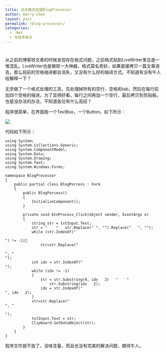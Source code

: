 ```yaml
---
title: 日志格式处理BlogProcessor
author: Harry Chen
layout: post
permalink: /blog-processor/
categories:
  - .Net
  - 与技术相关
---
```

# 

从之前的博客转文章的时候发现存在格式问题，之前格式贴到LiveWriter里总是一堆混乱。LiveWriter也是微软一大神器，格式莫名奇妙，如果直接拷贝一篇文章进去，那么段前的空格缩进都会消失，又没有什么好的缩进方式。不知道有没有牛人给解释一下？

无奈做了一个格式处理的工具，先处理掉所有的空行，空格和tab，然后在每行前加四个空格的缩进。为了显得好看，每行之间再加一个空行，最后拷贝到剪贴板。也是没办法的办法，不知道各位有什么高招？

程序很简单，在界面拖一个TextBox，一个Button，如下所示：

![][1]

代码如下所示：


    using System;
    using System.Collections.Generic;
    using System.ComponentModel;
    using System.Data;
    using System.Drawing;
    using System.Text;
    using System.Windows.Forms;

    namespace BlogProcessor
    {
        public partial class BlogPorcess : Form
        {
            public BlogPorcess()
            {
                InitializeComponent();
            }

            private void btnProcess_Click(object sender, EventArgs e)
            {
                string str = txtInput.Text;
                str = "    "   str.Replace(" ", "").Replace("	", "");
                while (str.IndexOf("

    ") != -1)
                    str=str.Replace("

    ", "
    ");
                int idx = str.IndexOf("
    ");
                while (idx != -1)
                {
                    str = str.Substring(0, idx   2)   "    "
    					str.Substring(idx   2);
                    idx = str.IndexOf("
    ", idx   2);
                }
                str=str.Replace("
    ", "

    ");
                txtInput.Text = str;
                Clipboard.SetDataObject(str);
            }
        }
    }

程序文件就不放了，没啥含量，而且也没有完美的解决问题，期待牛人。

   [1]: http://www.roybit.com/wp-content/uploads/2011/01/sds_thumb1.jpg
